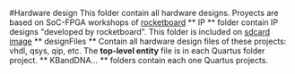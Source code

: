 #Hardware design
This folder contain all hardware designs. Proyects are based on SoC-FPGA workshops of [rocketboard](https://rocketboards.org/foswiki/Documentation/AlteraSoCWorkshopSeries)
** IP ** folder contain IP designs "developed by rocketboard". This folder is included on [sdcard image](https://rocketboards.org/foswiki/Documentation/SoCSWWorkshopSeriesSDCardImages)
** designFiles ** Contain all hardware design files of these projects: vhdl, qsys, qip, etc. The **top-level entity** file is in each Quartus folder project.
** KBandDNA... ** folders contain each one Quartus projects.
